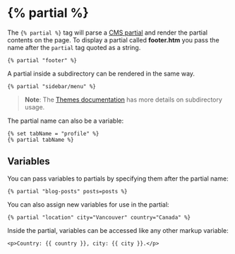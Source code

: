 # {% partial %}

The `{% partial %}` tag will parse a [CMS partial](../cms/partials) and render the partial contents on the page. To display a partial called **footer.htm** you pass the name after the `partial` tag quoted as a string.

    {% partial "footer" %}

A partial inside a subdirectory can be rendered in the same way.

    {% partial "sidebar/menu" %}

> **Note**: The [Themes documentation](../cms/themes#subdirectories) has more details on subdirectory usage.

The partial name can also be a variable:

    {% set tabName = "profile" %}
    {% partial tabName %}

<a name="variables"></a>
## Variables

You can pass variables to partials by specifying them after the partial name:

    {% partial "blog-posts" posts=posts %}

You can also assign new variables for use in the partial:

    {% partial "location" city="Vancouver" country="Canada" %}

Inside the partial, variables can be accessed like any other markup variable:

    <p>Country: {{ country }}, city: {{ city }}.</p>
